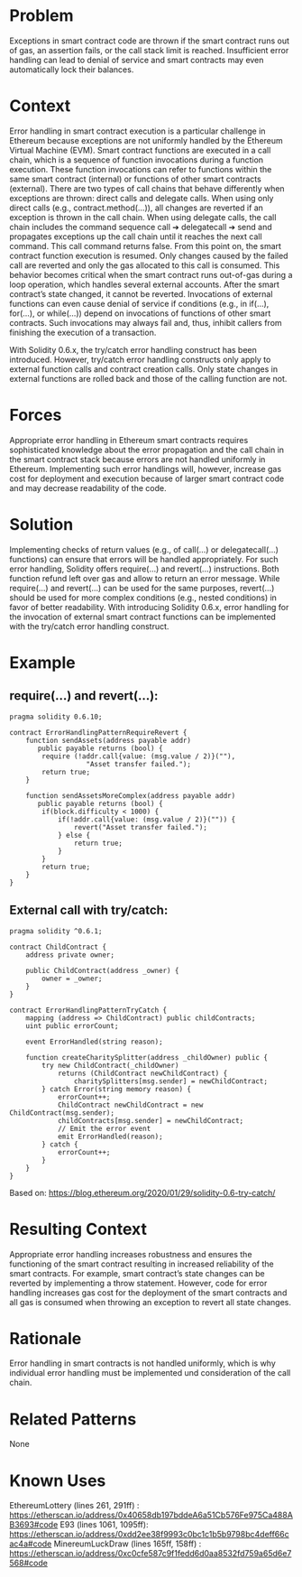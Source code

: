 # Problem
Exceptions in smart contract code are thrown if the smart contract runs out of gas, an assertion fails, or the call stack limit is reached. Insufficient error handling can lead to denial of service and smart contracts may even automatically lock their balances.

# Context
Error handling in smart contract execution is a particular challenge in Ethereum because exceptions are not uniformly handled by the Ethereum Virtual Machine (EVM). Smart contract functions are executed in a call chain, which is a sequence of function invocations during a function execution. These function invocations can refer to functions within the same smart contract (internal) or functions of other smart contracts (external). There are two types of call chains that behave differently when exceptions are thrown: direct calls and delegate calls. When using only direct calls (e.g., contract.method(…)), all changes are reverted if an exception is thrown in the call chain. When using delegate calls, the call chain includes the command sequence call ➔ delegatecall ➔ send and propagates exceptions up the call chain until it reaches the next call command. This call command returns false. From this point on, the smart contract function execution is resumed. Only changes caused by the failed call are reverted and only the gas allocated to this call is consumed. This behavior becomes critical when the smart contract runs out-of-gas during a loop operation, which handles several external accounts. After the smart contract’s state changed, it cannot be reverted. Invocations of external functions can even cause denial of service if conditions (e.g., in if(…), for(…), or while(…)) depend on invocations of functions of other smart contracts. Such invocations may always fail and, thus, inhibit callers from finishing the execution of a transaction.

With Solidity 0.6.x, the try/catch error handling construct has been introduced. However, try/catch error handling constructs only apply to external function calls and contract creation calls. Only state changes in external functions are rolled back and those of the calling function are not.

# Forces
Appropriate error handling in Ethereum smart contracts requires sophisticated knowledge about the error propagation and the call chain in the smart contract stack because errors are not handled uniformly in Ethereum. Implementing such error handlings will, however, increase gas cost for deployment and execution because of larger smart contract code and may decrease readability of the code.

# Solution
Implementing checks of return values (e.g., of call(…) or delegatecall(…) functions) can ensure that errors will be handled appropriately. For such error handling, Solidity offers require(…) and revert(…) instructions. Both function refund left over gas and allow to return an error message. While require(…) and revert(…) can be used for the same purposes, revert(…) should be used for more complex conditions (e.g., nested conditions) in favor of better readability. With introducing Solidity 0.6.x, error handling for the invocation of external smart contract functions can be implemented with the try/catch error handling construct.

# Example

## require(…) and revert(…):
```Solidity 
pragma solidity 0.6.10;

contract ErrorHandlingPatternRequireRevert {
    function sendAssets(address payable addr)
       public payable returns (bool) {
        require (!addr.call{value: (msg.value / 2)}(""),
                   "Asset transfer failed.");
        return true;
    }

    function sendAssetsMoreComplex(address payable addr)
       public payable returns (bool) {
        if(block.difficulty < 1000) {
            if(!addr.call{value: (msg.value / 2)}("")) {
                revert("Asset transfer failed.");
            } else {
                return true;
            }
        }      
        return true;
    }
}

```
## External call with try/catch:
```Solidity 
pragma solidity ^0.6.1;

contract ChildContract {
    address private owner;

    public ChildContract(address _owner) {
        owner = _owner;
    }
}

contract ErrorHandlingPatternTryCatch {
    mapping (address => ChildContract) public childContracts;
    uint public errorCount;
    
    event ErrorHandled(string reason);

    function createCharitySplitter(address _childOwner) public {
        try new ChildContract(_childOwner)
            returns (ChildContract newChildContract) {
                charitySplitters[msg.sender] = newChildContract;
        } catch Error(string memory reason) {
            errorCount++;
            ChildContract newChildContract = new ChildContract(msg.sender);
            childContracts[msg.sender] = newChildContract;
            // Emit the error event
            emit ErrorHandled(reason);
        } catch {
            errorCount++;
        }
    }
}
```

Based on: https://blog.ethereum.org/2020/01/29/solidity-0.6-try-catch/

# Resulting Context
Appropriate error handling increases robustness and ensures the functioning of the smart contract resulting in increased reliability of the smart contracts. For example, smart contract’s state changes can be reverted by implementing a throw statement. However, code for error handling increases gas cost for the deployment of the smart contracts and all gas is consumed when throwing an exception to revert all state changes.

# Rationale
Error handling in smart contracts is not handled uniformly, which is why individual error handling must be implemented und consideration of the call chain.

# Related Patterns
None

# Known Uses
EthereumLottery (lines 261, 291ff) : https://etherscan.io/address/0x40658db197bddeA6a51Cb576Fe975Ca488AB3693#code
E93 (lines 1061, 1095ff): https://etherscan.io/address/0xdd2ee38f9993c0bc1c1b5b9798bc4deff66cac4a#code 
MinereumLuckDraw (lines 165ff, 158ff) : https://etherscan.io/address/0xc0cfe587c9f1fedd6d0aa8532fd759a65d6e7568#code

